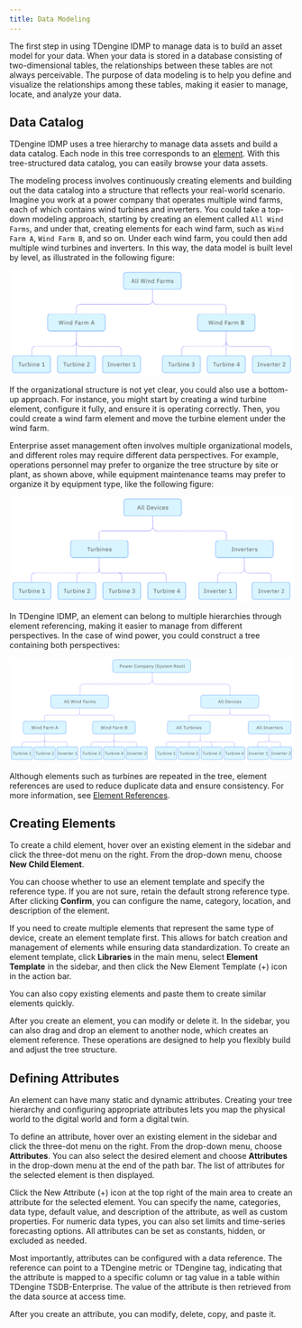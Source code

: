 ```yaml
---
title: Data Modeling
---
```


The first step in using TDengine IDMP to manage data is to build an asset model for your data. When your data is stored in a database consisting of two-dimensional tables, the relationships between these tables are not always perceivable. The purpose of data modeling is to help you define and visualize the relationships among these tables, making it easier to manage, locate, and analyze your data.

## Data Catalog

TDengine IDMP uses a tree hierarchy to manage data assets and build a data catalog. Each node in this tree corresponds to an [element](../03-concepts.md#elements). With this tree-structured data catalog, you can easily browse your data assets.

The modeling process involves continuously creating elements and building out the data catalog into a structure that reflects your real-world scenario. Imagine you work at a power company that operates multiple wind farms, each of which contains wind turbines and inverters. You could take a top-down modeling approach, starting by creating an element called `All Wind Farms`, and under that, creating elements for each wind farm, such as `Wind Farm A`, `Wind Farm B`, and so on. Under each wind farm, you could then add multiple wind turbines and inverters. In this way, the data model is built level by level, as illustrated in the following figure:

![](../assets/data-model-01.png)

If the organizational structure is not yet clear, you could also use a bottom-up approach. For instance, you might start by creating a wind turbine element, configure it fully, and ensure it is operating correctly. Then, you could create a wind farm element and move the turbine element under the wind farm.

Enterprise asset management often involves multiple organizational models, and different roles may require different data perspectives. For example, operations personnel may prefer to organize the tree structure by site or plant, as shown above, while equipment maintenance teams may prefer to organize it by equipment type, like the following figure:

![](../assets/data-model-02.png)

In TDengine IDMP, an element can belong to multiple hierarchies through element referencing, making it easier to manage from different perspectives. In the case of wind power, you could construct a tree containing both perspectives:

![](../assets/data-model-03.png)

Although elements such as turbines are repeated in the tree, element references are used to reduce duplicate data and ensure consistency. For more information, see [Element References](../06-advanced/07-element-reference.md).

## Creating Elements

To create a child element, hover over an existing element in the sidebar and click the three-dot menu on the right. From the drop-down menu, choose **New Child Element**.

You can choose whether to use an element template and specify the reference type. If you are not sure, retain the default strong reference type. After clicking **Confirm**, you can configure the name, category, location, and description of the element.

If you need to create multiple elements that represent the same type of device, create an element template first. This allows for batch creation and management of elements while ensuring data standardization. To create an element template, click **Libraries** in the main menu, select **Element Template** in the sidebar, and then click the New Element Template (+) icon in the action bar.

You can also copy existing elements and paste them to create similar elements quickly.

After you create an element, you can modify or delete it. In the sidebar, you can also drag and drop an element to another node, which creates an element reference. These operations are designed to help you flexibly build and adjust the tree structure.

## Defining Attributes

An element can have many static and dynamic attributes. Creating your tree hierarchy and configuring appropriate attributes lets you map the physical world to the digital world and form a digital twin.

To define an attribute, hover over an existing element in the sidebar and click the three-dot menu on the right. From the drop-down menu, choose **Attributes**. You can also select the desired element and choose **Attributes** in the drop-down menu at the end of the path bar. The list of attributes for the selected element is then displayed.

Click the New Attribute (+) icon at the top right of the main area to create an attribute for the selected element. You can specify the name, categories, data type, default value, and description of the attribute, as well as custom properties. For numeric data types, you can also set limits and time-series forecasting options. All attributes can be set as constants, hidden, or excluded as needed.

Most importantly, attributes can be configured with a data reference. The reference can point to a TDengine metric or TDengine tag, indicating that the attribute is mapped to a specific column or tag value in a table within TDengine TSDB-Enterprise. The value of the attribute is then retrieved from the data source at access time.

After you create an attribute, you can modify, delete, copy, and paste it.
